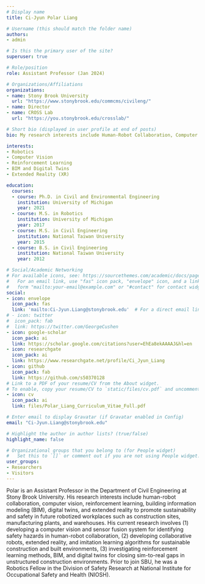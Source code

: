 ```yaml
---
# Display name
title: Ci-Jyun Polar Liang

# Username (this should match the folder name)
authors:
- admin

# Is this the primary user of the site?
superuser: true

# Role/position
role: Assistant Professor (Jan 2024)

# Organizations/Affiliations
organizations:
- name: Stony Brook University
  url: "https://www.stonybrook.edu/commcms/civileng/"
- name: Director
- name: CROSS Lab
  url: "https://you.stonybrook.edu/crosslab/"

# Short bio (displayed in user profile at end of posts)
bio: My research interests include Human-Robot Collaboration, Computer Vision, Reinforcement Learning, BIM, Digital Twins, and Extended Reality.

interests:
- Robotics
- Computer Vision
- Reinforcement Learning
- BIM and Digital Twins
- Extended Reality (XR)

education:
  courses:
  - course: Ph.D. in Civil and Environmental Engineering
    institution: University of Michigan
    year: 2021
  - course: M.S. in Robotics
    institution: University of Michigan
    year: 2017
  - course: M.S. in Civil Engineering
    institution: National Taiwan University
    year: 2015
  - course: B.S. in Civil Engineering
    institution: National Taiwan University
    year: 2012

# Social/Academic Networking
# For available icons, see: https://sourcethemes.com/academic/docs/page-builder/#icons
#   For an email link, use "fas" icon pack, "envelope" icon, and a link in the
#   form "mailto:your-email@example.com" or "#contact" for contact widget.
social:
- icon: envelope
  icon_pack: fas
  link: 'mailto:Ci-Jyun.Liang@stonybrook.edu'  # For a direct email link, use "mailto:b97501002@gmail.com".
# - icon: twitter
#  icon_pack: fab
#  link: https://twitter.com/GeorgeCushen
- icon: google-scholar
  icon_pack: ai
  link: https://scholar.google.com/citations?user=EhEa8ekAAAAJ&hl=en
- icon: researchgate
  icon_pack: ai
  link: https://www.researchgate.net/profile/Ci_Jyun_Liang
- icon: github
  icon_pack: fab
  link: https://github.com/s50370128
# Link to a PDF of your resume/CV from the About widget.
# To enable, copy your resume/CV to `static/files/cv.pdf` and uncomment the lines below.
- icon: cv
  icon_pack: ai
  link: files/Polar_Liang_Curriculum_Vitae_Full.pdf

# Enter email to display Gravatar (if Gravatar enabled in Config)
email: "Ci-Jyun.Liang@stonybrook.edu"

# Highlight the author in author lists? (true/false)
highlight_name: false

# Organizational groups that you belong to (for People widget)
#   Set this to `[]` or comment out if you are not using People widget.
user_groups:
- Researchers
- Visitors
---
```


Polar is an Assistant Professor in the Department of Civil Engineering at Stony Brook University. His research interests include human-robot collaboration, computer vision, reinforcement learning, building information modeling (BIM), digital twins, and extended reality to promote sustainability and safety in future robotized workplaces such as construction sites, manufacturing plants, and warehouses. His current research involves (1) developing a computer vision and sensor fusion system for identifying safety hazards in human-robot collaboration, (2) developing collaborative robots, extended reality, and imitation learning algorithms for sustainable construction and built environments, (3) investigating reinforcement learning methods, BIM, and digital twins for closing sim-to-real gaps in unstructured construction environments. Prior to join SBU, he was a Robotics Fellow in the Division of Safety Research at National Institute for Occupational Safety and Health (NIOSH).
